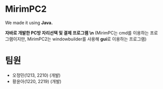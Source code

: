 # MirimPC2
We made it using **Java.**

**자바로 개발한 PC방 자리선택 및 결제 프로그램 \n**
(MirimPC는 cmd를 이용하는 프로그램이지만, MirimPC2는 windowbuilder를 사용해 **gui**로 이용하는 프로그램)

# 팀원
- 오정민(1213, 2210) (개발)
- 황윤아(1220, 2219) (개발)
